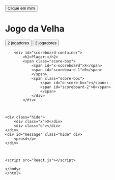 <!DOCTYPE html>
<html lang="en">
<head>
	<meta charset="UTF-8">
	<title>Jogo da Velha</title>
	<link rel="stylesheet" href="css/styles.css">
</head>
<body>
	<button>Clique em mim</button>
	<h1>Jogo da Velha</h1>
	<div id="buttons-container">
		<button id="2-players">2 jogadores</button>
		<button id="ai-players">2 jogadores</button>
	</div>
	<div id="container" class="hide">
		<div class="box" id="block-1"></div>
		<div class="box" id="block-2"></div>
		<div class="box" id="block-3"></div>
		<div class="box" id="block-4"></div>
		<div class="box" id="block-5"></div>
		<div class="box" id="block-6"></div>
		<div class="box" id="block-7"></div>
		<div class="box" id="block-8"></div>
		<div class="box" id="block-9"></div>
	
		<div id="scoreboard-container">
			<h2>Placar:</h2>
			<span class="score-box">
				<span id="x-scoreboard">X</span>
				<span id="scoreboard-1">0</span>
				</span>
				<span class="score-box">
					<span id="o-score-box"></span>:
					<span id="scoreboard-2">0</span>
					</span>
				</div>
			</div>



	<div class="hide">
		<div class="x">X</div>
		<div class="o"></div>
	</div>
	<div id="message" class="hide" div>
		<p>asd</p>
	</div>	



	<script src="React.js"></script>
	
	</body>
	</html>